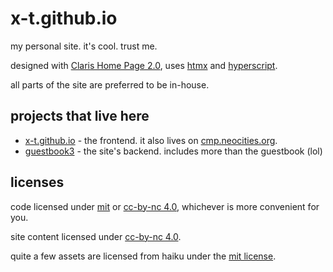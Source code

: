 # x-t.github.io

my personal site. it's cool. trust me.

designed with [Claris Home Page 2.0](https://www.macintoshrepository.org/932-claris-home-page-2-0), uses [htmx](https://htmx.org/) and [hyperscript](https://hyperscript.org/).

all parts of the site are preferred to be in-house.

## projects that live here

- [x-t.github.io](apps/web) - the frontend. it also lives on [cmp.neocities.org](https://cmp.neocities.org/).
- [guestbook3](apps/guestbook3) - the site's backend. includes more than the guestbook (lol)

## licenses

code licensed under [mit](LICENSE_MIT) or [cc-by-nc 4.0](LICENSE_CC), whichever is more convenient for you.

site content licensed under [cc-by-nc 4.0](LICENSE_CC).

quite a few assets are licensed from haiku under the [mit license](https://github.com/haiku/haiku/blob/master/License.md).